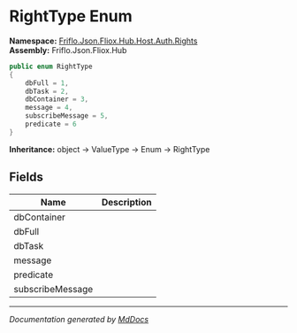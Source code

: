 ﻿<!--  
  <auto-generated>   
    The contents of this file were generated by a tool.  
    Changes to this file may be list if the file is regenerated  
  </auto-generated>   
-->

# RightType Enum

**Namespace:** [Friflo.Json.Fliox.Hub.Host.Auth.Rights](../index.md)  
**Assembly:** Friflo.Json.Fliox.Hub

```csharp
public enum RightType
{
    dbFull = 1,
    dbTask = 2,
    dbContainer = 3,
    message = 4,
    subscribeMessage = 5,
    predicate = 6
}
```

**Inheritance:** object → ValueType → Enum → RightType

## Fields

| Name             | Description |
| ---------------- | ----------- |
| dbContainer      |             |
| dbFull           |             |
| dbTask           |             |
| message          |             |
| predicate        |             |
| subscribeMessage |             |

___

*Documentation generated by [MdDocs](https://github.com/ap0llo/mddocs)*
